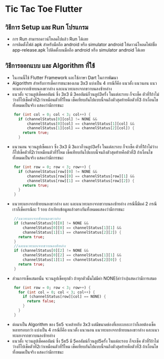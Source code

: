 # Tic Tac Toe Flutter
## วิธีการ Setup และ Run โปรแกรม 
* การ Run สามารถดาวน์โหลดไปแล้ว Run ได้เลย
* การติดตั้งไฟล์ apk สำหรับมือถือ android หรือ simulator android ให้ดาวน์โหลดไฟล์ชื่อ app-release.apk ไปติดตั้งบนมือถือ android หรือ simulator android ได้เลย
## วิธีการออกแบบ และ Algorithm ที่ใช้
* ในงานนี้ใช้ Flutter Framework และใช้ภาษา Dart ในการพัฒนา
* Algorithm สำหรับการเช็คการชนะของเกม 3x3 แบ่งเป็น 4 กรณีก็คือ แนวตั้ง แนวนอน แนวทะแยงจากซ้ายบนลงขวาล่าง และแนวทะแยงจากขวาบนลงซ้ายล่าง
* แนวตั้ง จะวนลูปเช็คคอลัมน์ ซึ่ง 3x3 มี 3คอลัมน์ก็วนลูป3ครั้ง ในแต่ละรอบ ก็จะเช็ค ตัวที่1ถ้าไม่ว่างก็ไปเช็คตัวที่2เว่าเหมือนตัวที่1ไหม เช็คเทียบกันไปแบบนี้จนถึงตัวสุดท้ายคือตัวที่3 ถ้าเงื่อนไขทั้งหมดเป็นจริง แสดงว่ามีการชนะ
``` dart
    for (int col = 0; col < 3; col++) {
      if (channelStatus[0][col] != NONE &&
          channelStatus[0][col] == channelStatus[1][col] &&
          channelStatus[1][col] == channelStatus[2][col]) {
        return true;
      }
```
* แนวนอน จะวนลูปเช็คแถว ซึ่ง 3x3 มี 3แถวก็วนลูป3ครั้ง ในแต่ละรอบ ก็จะเช็ค ตัวที่1ถ้าไม่ว่างก็ไปเช็คตัวที่2เว่าเหมือนตัวที่1ไหม เช็คเทียบกันไปแบบนี้จนถึงตัวสุดท้ายคือตัวที่3 ถ้าเงื่อนไขทั้งหมดเป็นจริง แสดงว่ามีการชนะ
``` dart
    for (int row = 0; row < 3; row++) {
      if (channelStatus[row][0] != NONE &&
          channelStatus[row][0] == channelStatus[row][1] &&
          channelStatus[row][1] == channelStatus[row][2]) {
        return true;
      }
    }
```
* แนวทะแยงจากซ้ายบนลงขวาล่าง และ และแนวทะแยงจากขวาบนลงซ้ายล่าง กรณีนี้มีแค่ 2 กรณี เราก็เช็คกรณีละ 1 รอบ ถ้าเทียบข้อมูลแล้วตรงกันทั้งหมดแสดงว่ามีการชนะ
``` dart
    //แนวทะแยงจากซ้ายบนลงขวาล่าง
    if (channelStatus[0][0] != NONE &&
        channelStatus[0][0] == channelStatus[1][1] &&
        channelStatus[1][1] == channelStatus[2][2]) {
      return true;
    }
    //และแนวทะแยงจากขวาบนลงซ้ายล่าง
    if (channelStatus[0][2] != NONE &&
        channelStatus[0][2] == channelStatus[1][1] &&
        channelStatus[1][1] == channelStatus[2][0]) {
      return true;
    }
```
* ส่วนการเช็คเสมอนั้น จะวนลูปเช็คทุกตัว ถ้าทุกตัวนั้นไม่มีค่า NONE(ค่าว่าง)แสดงว่ามีการเสมอ
``` dart
    for (int row = 0; row < 3; row++) {
      for (int col = 0; col < 3; col++) {
        if (channelStatus[row][col] == NONE) {
          return false;
        }
      }
    }
```
* ต่อมาเป็น Algorithm ของ 5x5 จะคล้ายกับ 3x3 แต่มีขนาดช่องที่เยอะเยอะกว่าก็เลยต้องเช็คหลายรอบกว่า แบ่งเป็น 4 กรณีก็คือ แนวตั้ง แนวนอน แนวทะแยงจากซ้ายบนลงขวาล่าง และแนวทะแยงจากขวาบนลงซ้ายล่าง
* แนวตั้ง จะวนลูปเช็คคอลัมน์ ซึ่ง 5x5 มี 5คอลัมน์ก็วนลูป5ครั้ง ในแต่ละรอบ ก็จะเช็ค ตัวที่1ถ้าไม่ว่างก็ไปเช็คตัวที่2เว่าเหมือนตัวที่1ไหม เช็คเทียบกันไปแบบนี้จนถึงตัวสุดท้ายคือตัวที่3 ถ้าเงื่อนไขทั้งหมดเป็นจริง แสดงว่ามีการชนะ
``` dart
```
``` dart
```
``` dart
```
``` dart
```
``` dart
```
``` dart
```
``` dart
```

